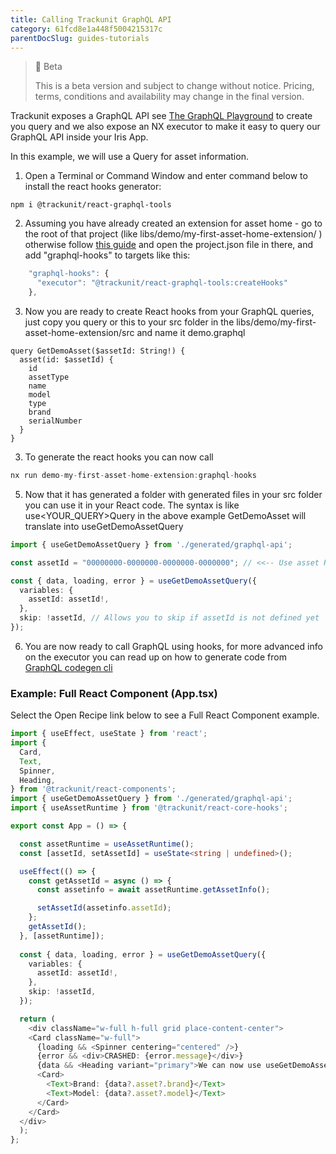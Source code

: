 ```yaml
---
title: Calling Trackunit GraphQL API
category: 61fcd8e1a448f5004215317c
parentDocSlug: guides-tutorials
---
```


> 🚧 Beta
> 
> This is a beta version and subject to change without notice. Pricing, terms, conditions and availability may change in the final version.

Trackunit exposes a GraphQL API see [The GraphQL Playground](https://developers.trackunit.com/page/graphql-api) to create you query and we also expose an NX executor to make it easy to query our GraphQL API inside your Iris App.

In this example, we will use a Query for asset information.  

1. Open a Terminal or Command Window and enter command below to install the react hooks generator: 

```
npm i @trackunit/react-graphql-tools
```



2. Assuming you have already created an extension for asset home - go to the root of that project (like libs/demo/my-first-asset-home-extension/ ) otherwise follow [this guide](https://developers.trackunit.com/docs/creating-an-iris-app-sdk-extension) and open the project.json file in there, and add "graphql-hooks" to targets like this:  

```ts
    "graphql-hooks": {
      "executor": "@trackunit/react-graphql-tools:createHooks"
    },
```



3. Now you are ready to create React hooks from your GraphQL queries, just copy you query or this to your src folder in the libs/demo/my-first-asset-home-extension/src and name it demo.graphql

```Text Graphql
query GetDemoAsset($assetId: String!) {
  asset(id: $assetId) {
    id
    assetType
    name
    model
    type
    brand
    serialNumber
  }
}
```



3. To generate the react hooks you can now call

```ts
nx run demo-my-first-asset-home-extension:graphql-hooks
```



5. Now that it has generated a folder with generated files in your src folder you can use it in your React code. The syntax is like use\<YOUR_QUERY>Query in the above example GetDemoAsset will translate into useGetDemoAssetQuery

```ts
import { useGetDemoAssetQuery } from './generated/graphql-api';

const assetId = "00000000-0000000-0000000-0000000"; // <<-- Use asset Runtime to get it

const { data, loading, error } = useGetDemoAssetQuery({
  variables: {
    assetId: assetId!,
  },
  skip: !assetId, // Allows you to skip if assetId is not defined yet
});
```



6. You are now ready to call GraphQL using hooks, for more advanced info on the executor you can read up on how to generate code from [GraphQL codegen cli](https://the-guild.dev/graphql/codegen/docs/getting-started/installation)   

### Example: Full React Component (App.tsx)

Select the Open Recipe link below to see a Full React Component example.

```typescript
import { useEffect, useState } from 'react';
import {
  Card,
  Text,
  Spinner,
  Heading,
} from '@trackunit/react-components';
import { useGetDemoAssetQuery } from './generated/graphql-api';
import { useAssetRuntime } from '@trackunit/react-core-hooks';

export const App = () => {

  const assetRuntime = useAssetRuntime();
  const [assetId, setAssetId] = useState<string | undefined>();

  useEffect(() => {
    const getAssetId = async () => {
      const assetinfo = await assetRuntime.getAssetInfo();

      setAssetId(assetinfo.assetId);
    };
    getAssetId();
  }, [assetRuntime]);
 
  const { data, loading, error } = useGetDemoAssetQuery({
    variables: {
      assetId: assetId!,
    },
    skip: !assetId,
  });

  return (
    <div className="w-full h-full grid place-content-center">
    <Card className="w-full">
      {loading && <Spinner centering="centered" />}
      {error && <div>CRASHED: {error.message}</div>}
      {data && <Heading variant="primary">We can now use useGetDemoAssetQuery</Heading>}
      <Card>
        <Text>Brand: {data?.asset?.brand}</Text>
        <Text>Model: {data?.asset?.model}</Text>
      </Card>
    </Card>
  </div>
  );
};

```

